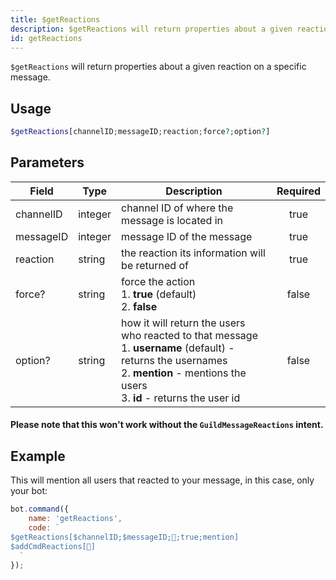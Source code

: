 ```yaml
---
title: $getReactions
description: $getReactions will return properties about a given reaction on a specific message.
id: getReactions
---
```


`$getReactions` will return properties about a given reaction on a specific message.

## Usage

```php
$getReactions[channelID;messageID;reaction;force?;option?]
```

## Parameters

| Field     | Type    | Description                                                                                                                                                                                           | Required |
|-----------|---------|-------------------------------------------------------------------------------------------------------------------------------------------------------------------------------------------------------|:--------:|
| channelID | integer | channel ID of where the message is located in                                                                                                                                                         |   true   |
| messageID | integer | message ID of the message                                                                                                                                                                             |   true   |
| reaction  | string  | the reaction its information will be returned of                                                                                                                                                      |   true   |
| force?    | string  | force the action <br /> 1. **true** (default) <br /> 2. **false**                                                                                                                                     |  false   |
| option?   | string  | how it will return the users who reacted to that message <br /> 1. **username** (default) - returns the usernames   <br /> 2. **mention** - mentions the users <br /> 3. **id** - returns the user id |  false   |

#### Please note that this won't work without the `GuildMessageReactions` intent.

## Example

This will mention all users that reacted to your message, in this case, only your bot:

```javascript
bot.command({
    name: 'getReactions',
    code: `
$getReactions[$channelID;$messageID;👋;true;mention]
$addCmdReactions[👋]
  `
});
```